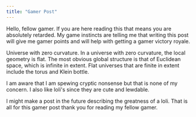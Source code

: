 ```yaml
---
title: "Gamer Post"
---
```


Hello, fellow gamer. If you are here reading this that means you are absolutely retarded. My game instincts are telling me that writing this post will give me gamer points and will help with getting a gamer victory royale.

Universe with zero curvature. In a universe with zero curvature, the local geometry is flat. The most obvious global structure is that of Euclidean space, which is infinite in extent. Flat universes that are finite in extent include the torus and Klein bottle.

I am aware that I am spewing cryptic nonsense but that is none of my concern. I also like loli's since they are cute and lewdable.

I might make a post in the future describing the greatness of a loli. That is all for this gamer post thank you for reading my fellow gamer.